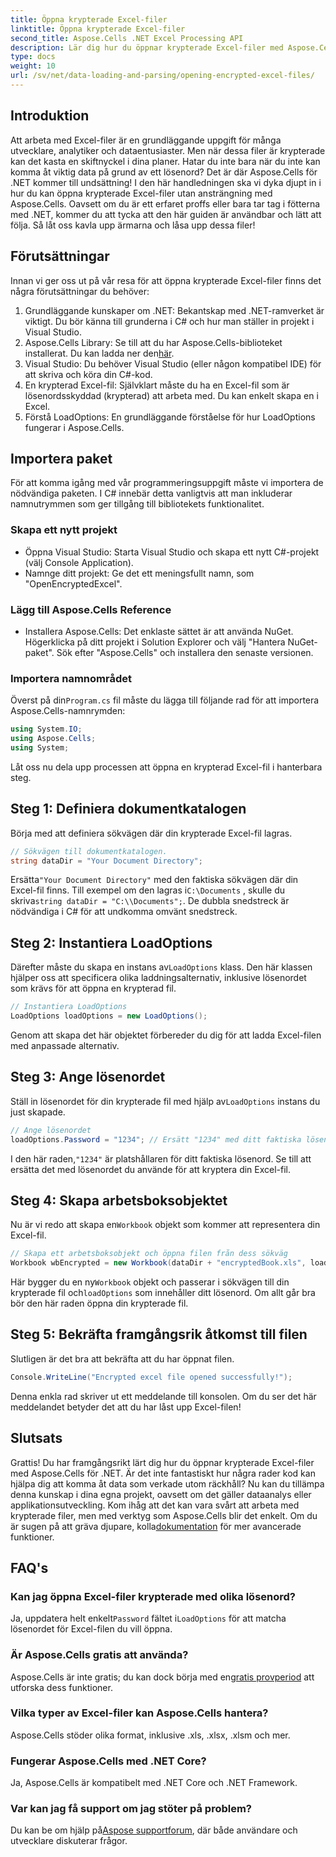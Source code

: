 ```yaml
---
title: Öppna krypterade Excel-filer
linktitle: Öppna krypterade Excel-filer
second_title: Aspose.Cells .NET Excel Processing API
description: Lär dig hur du öppnar krypterade Excel-filer med Aspose.Cells för .NET med denna steg-för-steg-guide. Lås upp din data.
type: docs
weight: 10
url: /sv/net/data-loading-and-parsing/opening-encrypted-excel-files/
---
```

## Introduktion
Att arbeta med Excel-filer är en grundläggande uppgift för många utvecklare, analytiker och dataentusiaster. Men när dessa filer är krypterade kan det kasta en skiftnyckel i dina planer. Hatar du inte bara när du inte kan komma åt viktig data på grund av ett lösenord? Det är där Aspose.Cells för .NET kommer till undsättning! I den här handledningen ska vi dyka djupt in i hur du kan öppna krypterade Excel-filer utan ansträngning med Aspose.Cells. Oavsett om du är ett erfaret proffs eller bara tar tag i fötterna med .NET, kommer du att tycka att den här guiden är användbar och lätt att följa. Så låt oss kavla upp ärmarna och låsa upp dessa filer!
## Förutsättningar
Innan vi ger oss ut på vår resa för att öppna krypterade Excel-filer finns det några förutsättningar du behöver:
1. Grundläggande kunskaper om .NET: Bekantskap med .NET-ramverket är viktigt. Du bör känna till grunderna i C# och hur man ställer in projekt i Visual Studio.
2.  Aspose.Cells Library: Se till att du har Aspose.Cells-biblioteket installerat. Du kan ladda ner den[här](https://releases.aspose.com/cells/net/).
3. Visual Studio: Du behöver Visual Studio (eller någon kompatibel IDE) för att skriva och köra din C#-kod.
4. En krypterad Excel-fil: Självklart måste du ha en Excel-fil som är lösenordsskyddad (krypterad) att arbeta med. Du kan enkelt skapa en i Excel.
5. Förstå LoadOptions: En grundläggande förståelse för hur LoadOptions fungerar i Aspose.Cells.
## Importera paket
För att komma igång med vår programmeringsuppgift måste vi importera de nödvändiga paketen. I C# innebär detta vanligtvis att man inkluderar namnutrymmen som ger tillgång till bibliotekets funktionalitet.
### Skapa ett nytt projekt
- Öppna Visual Studio: Starta Visual Studio och skapa ett nytt C#-projekt (välj Console Application).
- Namnge ditt projekt: Ge det ett meningsfullt namn, som "OpenEncryptedExcel".
### Lägg till Aspose.Cells Reference
- Installera Aspose.Cells: Det enklaste sättet är att använda NuGet. Högerklicka på ditt projekt i Solution Explorer och välj "Hantera NuGet-paket". Sök efter "Aspose.Cells" och installera den senaste versionen.
### Importera namnområdet
 Överst på din`Program.cs` fil måste du lägga till följande rad för att importera Aspose.Cells-namnrymden:
```csharp
using System.IO;
using Aspose.Cells;
using System;
```
Låt oss nu dela upp processen att öppna en krypterad Excel-fil i hanterbara steg. 
## Steg 1: Definiera dokumentkatalogen
Börja med att definiera sökvägen där din krypterade Excel-fil lagras. 
```csharp
// Sökvägen till dokumentkatalogen.
string dataDir = "Your Document Directory";
```
 Ersätta`"Your Document Directory"` med den faktiska sökvägen där din Excel-fil finns. Till exempel om den lagras i`C:\Documents` , skulle du skriva`string dataDir = "C:\\Documents";`. De dubbla snedstreck är nödvändiga i C# för att undkomma omvänt snedstreck.
## Steg 2: Instantiera LoadOptions
 Därefter måste du skapa en instans av`LoadOptions` klass. Den här klassen hjälper oss att specificera olika laddningsalternativ, inklusive lösenordet som krävs för att öppna en krypterad fil.
```csharp
// Instantiera LoadOptions
LoadOptions loadOptions = new LoadOptions();
```
Genom att skapa det här objektet förbereder du dig för att ladda Excel-filen med anpassade alternativ.
## Steg 3: Ange lösenordet
 Ställ in lösenordet för din krypterade fil med hjälp av`LoadOptions` instans du just skapade.
```csharp
// Ange lösenordet
loadOptions.Password = "1234"; // Ersätt "1234" med ditt faktiska lösenord
```
 I den här raden,`"1234"` är platshållaren för ditt faktiska lösenord. Se till att ersätta det med lösenordet du använde för att kryptera din Excel-fil.
## Steg 4: Skapa arbetsboksobjektet
 Nu är vi redo att skapa en`Workbook` objekt som kommer att representera din Excel-fil.
```csharp
// Skapa ett arbetsboksobjekt och öppna filen från dess sökväg
Workbook wbEncrypted = new Workbook(dataDir + "encryptedBook.xls", loadOptions);
```
 Här bygger du en ny`Workbook` objekt och passerar i sökvägen till din krypterade fil och`loadOptions` som innehåller ditt lösenord. Om allt går bra bör den här raden öppna din krypterade fil.
## Steg 5: Bekräfta framgångsrik åtkomst till filen
Slutligen är det bra att bekräfta att du har öppnat filen. 
```csharp
Console.WriteLine("Encrypted excel file opened successfully!");
```
Denna enkla rad skriver ut ett meddelande till konsolen. Om du ser det här meddelandet betyder det att du har låst upp Excel-filen!
## Slutsats
Grattis! Du har framgångsrikt lärt dig hur du öppnar krypterade Excel-filer med Aspose.Cells för .NET. Är det inte fantastiskt hur några rader kod kan hjälpa dig att komma åt data som verkade utom räckhåll? Nu kan du tillämpa denna kunskap i dina egna projekt, oavsett om det gäller dataanalys eller applikationsutveckling. 
 Kom ihåg att det kan vara svårt att arbeta med krypterade filer, men med verktyg som Aspose.Cells blir det enkelt. Om du är sugen på att gräva djupare, kolla[dokumentation](https://reference.aspose.com/cells/net/) för mer avancerade funktioner.
## FAQ's
### Kan jag öppna Excel-filer krypterade med olika lösenord?
 Ja, uppdatera helt enkelt`Password` fältet i`LoadOptions` för att matcha lösenordet för Excel-filen du vill öppna.
### Är Aspose.Cells gratis att använda?
 Aspose.Cells är inte gratis; du kan dock börja med en[gratis provperiod](https://releases.aspose.com/) att utforska dess funktioner.
### Vilka typer av Excel-filer kan Aspose.Cells hantera?
Aspose.Cells stöder olika format, inklusive .xls, .xlsx, .xlsm och mer.
### Fungerar Aspose.Cells med .NET Core?
Ja, Aspose.Cells är kompatibelt med .NET Core och .NET Framework.
### Var kan jag få support om jag stöter på problem?
 Du kan be om hjälp på[Aspose supportforum](https://forum.aspose.com/c/cells/9), där både användare och utvecklare diskuterar frågor.